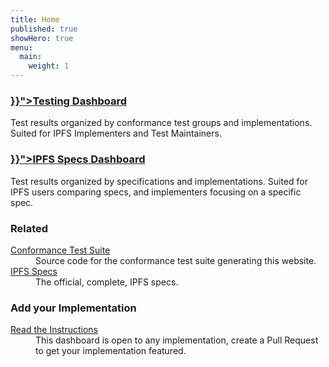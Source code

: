 ```yaml
---
title: Home
published: true
showHero: true
menu:
  main:
    weight: 1
---
```


<div class="specs-grid">
  <section class="specs-card">
    <h3><a href="{{< ref "/current" >}}">Testing Dashboard</a></h3>
    <p>
      Test results organized by conformance test groups and implementations. Suited for IPFS Implementers and Test Maintainers.
    </p>
  </section>
  <section class="specs-card">
    <h3><a href="{{< ref "/specs" >}}">IPFS Specs Dashboard</a></h3>
    <p>
      Test results organized by specifications and implementations. Suited for IPFS users comparing specs, and implementers focusing on a specific spec.
    </p>
  </section>
  <section class="specs-card">
    <h3>Related</h3>
    <dl>
      <dt><a href="https://github.com/ipfs/gateway-conformance">Conformance Test Suite</a></dt>
      <dd>Source code for the conformance test suite generating this website.</dd>
      <dt><a href="https://specs.ipfs.tech">IPFS Specs</a></dt>
      <dd>The official, complete, IPFS specs.</dd>
    </dl>
  </section>
  <section class="specs-card">
    <h3>Add your Implementation</h3>
    <dl>
      <dt><a href="https://github.com/ipfs/gateway-conformance#dashboard">Read the Instructions</a></dt>
      <dd>This dashboard is open to any implementation, create a Pull Request to get your implementation featured.</dd>
    </dl>
  </section>
</div>
